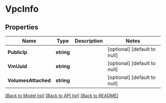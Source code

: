 # VpcInfo

## Properties
Name | Type | Description | Notes
------------ | ------------- | ------------- | -------------
**PublicIp** | **string** |  | [optional] [default to null]
**VmUuid** | **string** |  | [optional] [default to null]
**VolumesAttached** | **string** |  | [optional] [default to null]

[[Back to Model list]](../README.md#documentation-for-models) [[Back to API list]](../README.md#documentation-for-api-endpoints) [[Back to README]](../README.md)


